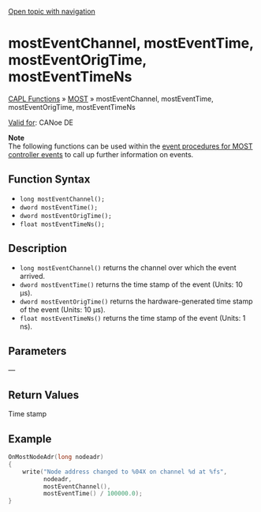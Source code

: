 [Open topic with navigation](../../../../../CANoeDEFamily.htm#Topics/CAPLFunctions/MOST/Functions/CAPLfunctionMOSTEvent.md)

# mostEventChannel, mostEventTime, mostEventOrigTime, mostEventTimeNs

[CAPL Functions](../../CAPLfunctions.md) » [MOST](../CAPLfunctionsMOSTOverview.md) » mostEventChannel, mostEventTime, mostEventOrigTime, mostEventTimeNs

[Valid for](../../../Shared/FeatureAvailability.md): CANoe DE

**Note**  
The following functions can be used within the [event procedures for MOST controller events](../CAPLfunctionsMOSTOverview.md#MOSTControllerEvents) to call up further information on events.

## Function Syntax

- `long mostEventChannel();`
- `dword mostEventTime();`
- `dword mostEventOrigTime();`
- `float mostEventTimeNs();`

## Description

- `long mostEventChannel()` returns the channel over which the event arrived.
- `dword mostEventTime()` returns the time stamp of the event (Units: 10 µs).
- `dword mostEventOrigTime()` returns the hardware-generated time stamp of the event (Units: 10 µs).
- `float mostEventTimeNs()` returns the time stamp of the event (Units: 1 ns).

## Parameters

—

## Return Values

Time stamp

## Example

```c
OnMostNodeAdr(long nodeadr)
{
    write("Node address changed to %04X on channel %d at %fs",
          nodeadr,
          mostEventChannel(),
          mostEventTime() / 100000.0);
}
```
